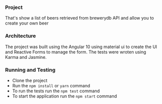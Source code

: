 ### Project 
That's show a list of beers retrieved from brewerydb API and allow you to create your own beer 


### Architecture

The project was built using the Angular 10 using material ui to create the UI and Reactive Forms to manage the form. 
The tests were wroten using Karma and Jasmine. 


### Running and Testing 

- Clone the project
- Run the `npm install` or `yarn` command 
- To run the tests run the `npm test` command 
- To start the application run the `npm start` command
